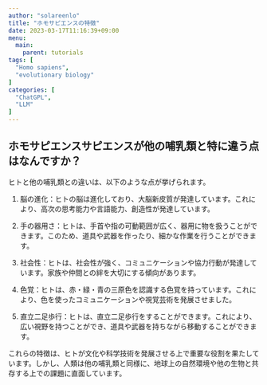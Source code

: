 ```yaml
---
author: "solareenlo"
title: "ホモサピエンスの特徴"
date: 2023-03-17T11:16:39+09:00
menu:
  main:
    parent: tutorials
tags: [
  "Homo sapiens",
  "evolutionary biology"
]
categories: [
  "ChatGPL",
  "LLM"
]
---
```


## ホモサピエンスサピエンスが他の哺乳類と特に違う点はなんですか？

ヒトと他の哺乳類との違いは、以下のような点が挙げられます。

1. 脳の進化：ヒトの脳は進化しており、大脳新皮質が発達しています。これにより、高次の思考能力や言語能力、創造性が発達しています。

1. 手の器用さ：ヒトは、手首や指の可動範囲が広く、器用に物を扱うことができます。このため、道具や武器を作ったり、細かな作業を行うことができます。

1. 社会性：ヒトは、社会性が強く、コミュニケーションや協力行動が発達しています。家族や仲間との絆を大切にする傾向があります。

1. 色覚：ヒトは、赤・緑・青の三原色を認識する色覚を持っています。これにより、色を使ったコミュニケーションや視覚芸術を発展させました。

1. 直立二足歩行：ヒトは、直立二足歩行をすることができます。これにより、広い視野を持つことができ、道具や武器を持ちながら移動することができます。

これらの特徴は、ヒトが文化や科学技術を発展させる上で重要な役割を果たしています。しかし、人類は他の哺乳類と同様に、地球上の自然環境や他の生物と共存する上での課題に直面しています。
